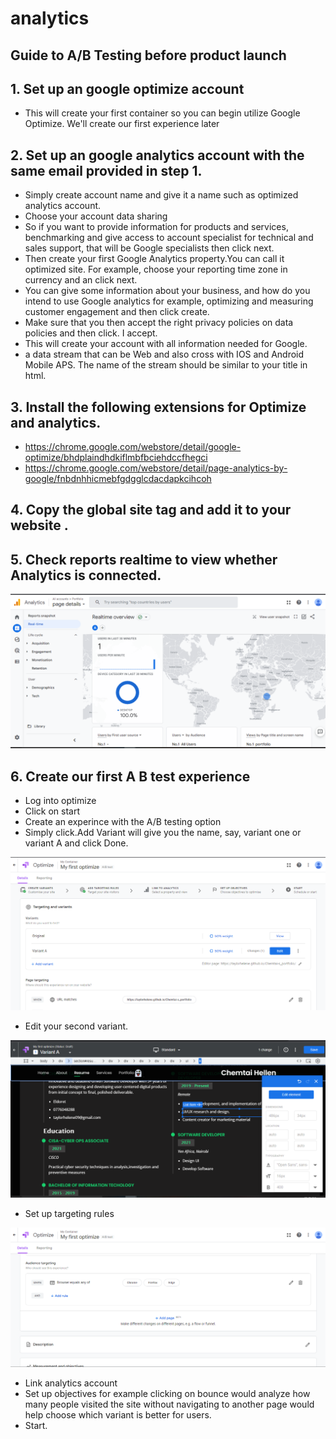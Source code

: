 ﻿# analytics

## Guide to A/B Testing before product launch

## 1. Set up an google optimize account

   - This will create your first container so you can begin utilize Google Optimize.
   We'll create our first experience later

## 2. Set up an google analytics account with the same email provided in step 1.

   - Simply create account name and give it a name such as optimized analytics account.
   - Choose your account data sharing
   - So if you want to provide information for products and services, benchmarking and give access to account specialist for technical and sales support, that will be Google specialists then click next.
   - Then create your first Google Analytics property.You can call it optimized site.
   For example, choose your reporting time zone in currency and an click next.
   - You can give some information about your business, and how do you intend to use Google analytics for example, optimizing and measuring customer engagement and then click create.
   - Make sure that you then accept the right privacy policies on data policies and then click. I accept.
   - This will create your account with all information needed for Google.
   -  a data stream that can be Web and also cross with IOS and Android Mobile APS. The name of the stream should be similar to your title in html.

## 3. Install the following extensions for Optimize and analytics.

   - https://chrome.google.com/webstore/detail/google-optimize/bhdplaindhdkiflmbfbciehdccfhegci
   - https://chrome.google.com/webstore/detail/page-analytics-by-google/fnbdnhhicmebfgdgglcdacdapkcihcoh

## 4. Copy the global site tag and add it to your website <head>.

## 5. Check reports realtime to view whether Analytics is connected.

![alt text](https://raw.githubusercontent.com/taylorhelene/Chemtai-s_portfolio/main/assets/img/images/realtime.png)


## 6. Create our first A B test experience

   - Log into optimize
   - Click on start
   - Create an experince with the A/B testing option
   - Simply click.Add Variant will give you the name, say, variant one or variant A and click Done.

![alt text](https://raw.githubusercontent.com/taylorhelene/Chemtai-s_portfolio/main/assets/img/images/addvariant.png)

   - Edit your second variant.

![alt text](https://raw.githubusercontent.com/taylorhelene/Chemtai-s_portfolio/main/assets/img/images/Editvariant.png)

   - Set up targeting rules

![alt text](https://raw.githubusercontent.com/taylorhelene/Chemtai-s_portfolio/main/assets/img/images/audiencetargetting.png)

   - Link analytics account
   - Set up objectives for example clicking on bounce would analyze how many people visited the site 
   without navigating to another page would help choose which variant is better for users.
   - Start.
